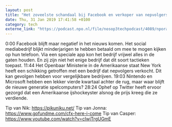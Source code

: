 ```yaml
---
layout: post
title: "Het zoveelste schandaal bij Facebook en verkoper van nepvolgers aangepakt"
date: Thu, 31 Jan 2019 17:41:58 +0100
category: tech
externe_link: "https://podcast.npo.nl/file/nosop3techpodcast/4089/nporadio1_nosop3techpodcast_20190131_het-zoveelste-schandaal-bij-facebook-en-verkoper-van-nepvolgers-aangepakt.mp3"
---
```


0:00 Facebook blijft maar negatief in het nieuws komen. Het social mediabedrijf blijkt minderjarigen te hebben betaald om mee te mogen kijken op hun telefoon. Via een speciale app kon het bedrijf vrijwel alles in de gaten houden. En zij zijn niet het enige bedrijf dat dit soort tactieken toepast. 
11:44 Het Openbaar Ministerie in de Amerikaanse staat New York heeft een schikking getroffen met een bedrijf dat nepvolgers verkocht. Dit kan gevolgen hebben voor vergelijkbare bedrijven.
19:03 Nintendo en Microsoft hebben een lekker vierde kwartaal achter de rug, maar waar blijft de nieuwe generatie spelcomputers?
28:24 Ophef op Twitter heeft ervoor gezorgd dat een Amerikaanse ijshockeyster alsnog de prijs kreeg die ze verdiende.

Tip van Nik: https://pikuniku.net/
Tip van Jonna: https://www.gofundme.com/cfx-here-i-come
Tip van Casper: https://www.youtube.com/watch?v=cIwjTrgUGmE<img src="http://feeds.feedburner.com/~r/nosop3-tech-podcast/~4/l_2hPP_kLdw" height="1" width="1" alt=""/>
